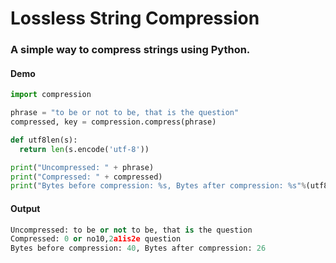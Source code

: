 # Lossless String Compression
### A simple way to compress strings using Python.


#### Demo
```py
import compression

phrase = "to be or not to be, that is the question"
compressed, key = compression.compress(phrase)

def utf8len(s):
  return len(s.encode('utf-8'))

print("Uncompressed: " + phrase)
print("Compressed: " + compressed)
print("Bytes before compression: %s, Bytes after compression: %s"%(utf8len(phrase), utf8len(compressed)))
```

#### Output
```py
Uncompressed: to be or not to be, that is the question
Compressed: 0 or no10,2a1is2e question
Bytes before compression: 40, Bytes after compression: 26
```

